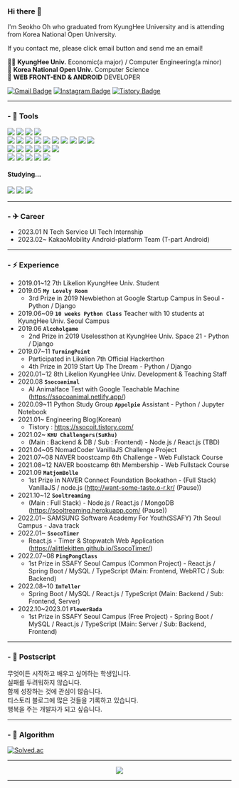### Hi there 👋

<!--
**alittlekitten/alittlekitten** is a ✨ _special_ ✨ repository because its `README.md` (this file) appears on your GitHub profile.

Here are some ideas to get you started:

- 🔭 I’m currently working on ...
- 🌱 I’m currently learning ...
- 👯 I’m looking to collaborate on ...
- 🤔 I’m looking for help with ...
- 💬 Ask me about ...
- 📫 How to reach me: ...
- 😄 Pronouns: ...
- ⚡ Fun fact: ...
-->

I'm Seokho Oh who graduated from KyungHee University and is attending from Korea National Open University.

If you contact me, please click email button and send me an email!

👨‍🎓 <b>KyungHee Univ.</b> Economic(a major) / Computer Engineering(a minor)<br>
🏫 <b>Korea National Open Univ.</b> Computer Science<br>
🌱 <b>WEB FRONT-END & ANDROID</b> DEVELOPER<br>

[![Gmail Badge](https://img.shields.io/badge/Gmail-EA4335?style=flat&logo=Gmail&logoColor=white)](mailto:dlscjs8646@gmail.com) 
[![Instagram Badge](https://img.shields.io/badge/Instagram-E4405F?style=flat&logo=Instagram&logoColor=white)](https://www.instagram.com/ssoconut/) 
[![Tistory Badge](https://img.shields.io/badge/SsocoIT%20Tistory%20Blog-006400?style=flat&logoColor=white)](https://ssocoit.tistory.com/)

---

### - 🔧 Tools

<div>
  <img src="https://img.shields.io/badge/JavaScript-F7DF1E?style=flat-square&logo=javaScript&logoColor=black"/>
  <img src="https://img.shields.io/badge/Kotlin-7F52FF?style=flat-square&logo=kotlin&logoColor=white"/>
  <img src="https://img.shields.io/badge/C++-00599C?style=flat-square&logo=c%2B%2B&logoColor=white"/>
  <img src="https://img.shields.io/badge/Java-007396?style=flat-square&logo=java&logoColor=white"/>
</div>

<div>
  <img src="https://img.shields.io/badge/React-61DAFB?style=flat-square&logo=React&logoColor=white"/>
  <img src="https://img.shields.io/badge/Redux-764ABC?style=flat-square&logo=Redux&logoColor=white"/>
  <img src="https://img.shields.io/badge/Recoil-0075EB?style=flat-square&logo=Recoil&logoColor=white"/>
  <img src="https://img.shields.io/badge/HTML5-E34F26?style=flat-square&logo=HTML5&logoColor=white"/>
  <img src="https://img.shields.io/badge/CSS3-1572B6?style=flat-square&logo=CSS3&logoColor=white"/>
  <img src="https://img.shields.io/badge/Sass-CC6699?style=flat-square&logo=Sass&logoColor=white"/>
  <img src="https://img.shields.io/badge/Styled--Components-DB7093?style=flat-square&logo=styled-components&logoColor=white"/>
  <img src="https://img.shields.io/badge/Emotion-C865B9?style=flat-square&logo=Emotion&logoColor=white"/>
  <img src="https://img.shields.io/badge/Pug-A86454?style=flat-square&logo=Pug&logoColor=white"/>
  <img src="https://img.shields.io/badge/Webpack-8DD6F9?style=flat-square&logo=Webpack&logoColor=white"/>
</div>

<div>
  <img src="https://img.shields.io/badge/Node.js-339933?style=flat-square&logo=Node.js&logoColor=white"/>
  <img src="https://img.shields.io/badge/Express-000000?style=flat-square&logo=Express&logoColor=white"/>
  <img src="https://img.shields.io/badge/Django-092E20?style=flat-square&logo=Node.js&logoColor=white"/>
  <img src="https://img.shields.io/badge/MySQL-4479A1?style=flat-square&logo=MySQL&logoColor=white"/>
  <img src="https://img.shields.io/badge/MongoDB-47A248?style=flat-square&logo=MongoDB&logoColor=white"/>
  <img src="https://img.shields.io/badge/Nginx-009639?style=flat-square&logo=NGINX&logoColor=white"/>
</div>

<div>
  <img src="https://img.shields.io/badge/Git-F05032?style=flat-square&logo=Git&logoColor=white"/>
  <img src="https://img.shields.io/badge/Github-181717?style=flat-square&logo=Github&logoColor=white"/>
  <img src="https://img.shields.io/badge/Slack-4A154B?style=flat-square&logo=Slack&logoColor=white"/>
  <img src="https://img.shields.io/badge/Notion-000000?style=flat-square&logo=Notion&logoColor=white"/>
  <img src="https://img.shields.io/badge/Figma-F24E1E?style=flat-square&logo=Figma&logoColor=white"/>
</div>


#### Studying...
<div>
  <img src="https://img.shields.io/badge/TypeScript-3178C6?style=flat-square&logo=TypeScript&logoColor=white"/>
  <img src="https://img.shields.io/badge/SpringBoot-6DB33F?style=flat-square&logo=springboot&logoColor=white"/>
  <img src="https://img.shields.io/badge/Jetpack_Compose-4285F4?style=flat-square&logo=jetpackcompose&logoColor=white"/>
</div>

---
### - ✈ Career
- 2023.01 N Tech Service UI Tech Internship
- 2023.02~ KakaoMobility Android-platform Team (T-part Android)

---
### - ⚡ Experience

- 2019.01~12 7th Likelion KyungHee Univ. Student
- 2019.05 **`My Lovely Room`**
  - 3rd Prize in 2019 Newbiethon at Google Startup Campus in Seoul - Python / Django
- 2019.06~09 **`10 weeks Python Class`** Teacher with 10 students at KyungHee Univ. Seoul Campus
- 2019.06 **`Alcoholgame`**
  - 2nd Prize in 2019 Uselessthon at KyungHee Univ. Space 21 - Python / Django
- 2019.07~11 **`TurningPoint`**
  - Participated in Likelion 7th Official Hackerthon
  - 4th Prize in 2019 Start Up The Dream - Python / Django
- 2020.01~12 8th Likelion KyungHee Univ. Development & Teaching Staff
- 2020.08 **`Ssocoanimal`**
  - AI Animalface Test with Google Teachable Machine (https://ssocoanimal.netlify.app/)
- 2020.09~11 Python Study Group **`Appolpie`** Assistant - Python / Jupyter Notebook
- 2021.01~ Engineering Blog(Korean)
  - Tistory : https://ssocoit.tistory.com/
- 2021.02~ **`KHU Challengers(SuKhu)`**
  - (Main : Backend & DB / Sub : Frontend) - Node.js / React.js (TBD)
- 2021.04~05 NomadCoder VanillaJS Challenge Project
- 2021.07~08 NAVER boostcamp 6th Challenge - Web Fullstack Course
- 2021.08~12 NAVER boostcamp 6th Membership - Web Fullstack Course
- 2021.09 **`MatjomBolle`**
  - 1st Prize in NAVER Connect Foundation Bookathon - (Full Stack) VanillaJS / node.js (http://want-some-taste.o-r.kr/ (Pause))
- 2021.10~12 **`Sooltreaming`**
  - (Main : Full Stack) - Node.js / React.js / MongoDB (https://sooltreaming.herokuapp.com/ (Pause))
- 2022.01~ SAMSUNG Software Academy For Youth(SSAFY) 7th Seoul Campus - Java track
- 2022.01~ **`SsocoTimer`**
  - React.js - Timer & Stopwatch Web Application (https://alittlekitten.github.io/SsocoTimer/)
- 2022.07~08 **`PingPongClass`**
  - 1st Prize in SSAFY Seoul Campus (Common Project) - React.js / Spring Boot / MySQL / TypeScript (Main: Frontend, WebRTC / Sub: Backend)
- 2022.08~10 **`ImTeller`**
  - Spring Boot / MySQL / React.js / TypeScript (Main: Backend / Sub: Frontend, Server)
- 2022.10~2023.01 **`FlowerBada`**
  - 1st Prize in SSAFY Seoul Campus (Free Project) - Spring Boot / MySQL / React.js / TypeScript (Main: Server / Sub: Backend, Frontend)
---

### - 🏹 Postscript

무엇이든 시작하고 배우고 싶어하는 학생입니다.<br>
실패를 두려워하지 않습니다.<br>
함께 성장하는 것에 관심이 많습니다.<br>
티스토리 블로그에 많은 것들을 기록하고 있습니다.<br>
행복을 주는 개발자가 되고 싶습니다.<br>

---

### - 🥜 Algorithm

[![Solved.ac](http://mazassumnida.wtf/api/v2/generate_badge?boj=evade)](https://solved.ac/evade)

<hr />
<div align="center">
  <a href="https://hits.seeyoufarm.com"><img src="https://hits.seeyoufarm.com/api/count/incr/badge.svg?url=https%3A%2F%2Fgithub.com%2Falittlekitten&count_bg=%2353A27B&title_bg=%23555555&icon=&icon_color=%23E7E7E7&title=Hits&edge_flat=false"/></a>
</div>
<hr />



